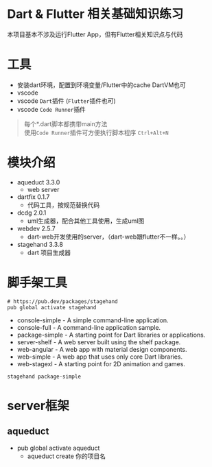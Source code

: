 # Dart & Flutter 相关基础知识练习
本项目基本不涉及运行Flutter App，但有Flutter相关知识点与代码

# 工具
* 安装dart环境，配置到环境变量/Flutter中的cache DartVM也可
* vscode
* vscode `Dart`插件 (`Flutter`插件也可)
* vscode `Code Runner`插件

> 每个*.dart脚本都携带main方法  
> 使用`Code Runner`插件可方便执行脚本程序 `Ctrl+Alt+N`

# 模块介绍
* aqueduct 3.3.0
    * web server
* dartfix 0.1.7
    * 代码工具，按规范替换代码
* dcdg 2.0.1
    * uml生成器，配合其他工具使用，生成uml图
* webdev 2.5.7
    * dart-web开发使用的server，（dart-web跟flutter不一样。。）
* stagehand 3.3.8
    * dart 项目生成器

# 脚手架工具
```shell script
# https://pub.dev/packages/stagehand
pub global activate stagehand
```
* console-simple - A simple command-line application.
* console-full - A command-line application sample.
* package-simple - A starting point for Dart libraries or applications.
* server-shelf - A web server built using the shelf package.
* web-angular - A web app with material design components.
* web-simple - A web app that uses only core Dart libraries.
* web-stagexl - A starting point for 2D animation and games.
```shell script
stagehand package-simple
```

# server框架
## aqueduct
* pub global activate aqueduct
    * aqueduct create 你的项目名